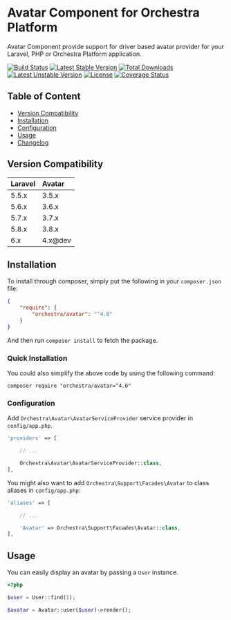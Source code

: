 Avatar Component for Orchestra Platform
==============

Avatar Component provide support for driver based avatar provider for your Laravel, PHP or Orchestra Platform application.

[![Build Status](https://travis-ci.org/orchestral/avatar.svg?branch=4.x)](https://travis-ci.org/orchestral/avatar)
[![Latest Stable Version](https://poser.pugx.org/orchestra/avatar/version)](https://packagist.org/packages/orchestra/avatar)
[![Total Downloads](https://poser.pugx.org/orchestra/avatar/downloads)](https://packagist.org/packages/orchestra/avatar)
[![Latest Unstable Version](https://poser.pugx.org/orchestra/avatar/v/unstable)](//packagist.org/packages/orchestra/avatar)
[![License](https://poser.pugx.org/orchestra/avatar/license)](https://packagist.org/packages/orchestra/avatar)
[![Coverage Status](https://coveralls.io/repos/github/orchestral/avatar/badge.svg?branch=4.x)](https://coveralls.io/github/orchestral/avatar?branch=4.x)

## Table of Content

* [Version Compatibility](#compatibility)
* [Installation](#installation)
* [Configuration](#configuration)
* [Usage](#usage)
* [Changelog](https://github.com/orchestral/avatar/releases)

## Version Compatibility

Laravel  | Avatar
:--------|:---------
 5.5.x   | 3.5.x
 5.6.x   | 3.6.x
 5.7.x   | 3.7.x
 5.8.x   | 3.8.x
 6.x     | 4.x@dev
 
## Installation

To install through composer, simply put the following in your `composer.json` file:

```json
{
    "require": {
        "orchestra/avatar": "^4.0"
    }
}
```

And then run `composer install` to fetch the package.

### Quick Installation

You could also simplify the above code by using the following command:

    composer require "orchestra/avatar=^4.0"

### Configuration

Add `Orchestra\Avatar\AvatarServiceProvider` service provider in `config/app.php`.

```php
'providers' => [

    // ...

    Orchestra\Avatar\AvatarServiceProvider::class,
],
```

You might also want to add `Orchestra\Support\Facades\Avatar` to class aliases in `config/app.php`:

```php
'aliases' => [

    // ...

    'Avatar' => Orchestra\Support\Facades\Avatar::class,
],
```

## Usage

You can easily display an avatar by passing a `User` instance.

```php
<?php

$user = User::find(1);

$avatar = Avatar::user($user)->render();
```
